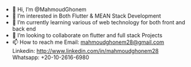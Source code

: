 - 👋 Hi, I’m @MahmoudGhonem
- 👀 I’m interested in Both Flutter & MEAN Stack Development
- 🌱 I’m currently learning various of web technology for both front and back end
- 💞️ I’m looking to collaborate on flutter and full stack Projects
- 📫 How to reach me 
Email: mahmoudghonem28@gmail.com   
Linkedin: http://www.linkedin.com/in/mahmoudghonem28  
Whatsapp: +20-10-2616-6980

<!---
mahmoudghonem/mahmoudghonem is a ✨ special ✨ repository because its `README.md` (this file) appears on your GitHub profile.
You can click the Preview link to take a look at your changes.
--->
